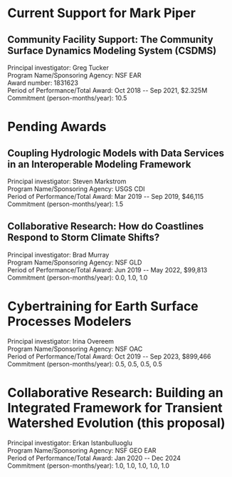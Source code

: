 # Current Support for Mark Piper

## Community Facility Support: The Community Surface Dynamics Modeling System (CSDMS)

Principal investigator: Greg Tucker  
Program Name/Sponsoring Agency: NSF EAR  
Award number: 1831623  
Period of Performance/Total Award: Oct 2018 -- Sep 2021, $2.325M  
Commitment (person-months/year): 10.5  


# Pending Awards

## Coupling Hydrologic Models with Data Services in an Interoperable Modeling Framework

Principal investigator: Steven Markstrom  
Program Name/Sponsoring Agency: USGS CDI  
Period of Performance/Total Award: Mar 2019 -- Sep 2019, $46,115  
Commitment (person-months/year): 1.5  

## Collaborative Research: How do Coastlines Respond to Storm Climate Shifts?

Principal investigator: Brad Murray  
Program Name/Sponsoring Agency: NSF GLD  
Period of Performance/Total Award: Jun 2019 -- May 2022, $99,813  
Commitment (person-months/year): 0.0, 1.0, 1.0  

# Cybertraining for Earth Surface Processes Modelers
Principal investigator: Irina Overeem  
Program Name/Sponsoring Agency: NSF OAC  
Period of Performance/Total Award: Oct 2019 -- Sep 2023, $899,466  
Commitment (person-months/year): 0.5, 0.5, 0.5, 0.5

# Collaborative Research: Building an Integrated Framework for Transient Watershed Evolution (this proposal)
Principal investigator: Erkan Istanbulluoglu  
Program Name/Sponsoring Agency: NSF GEO EAR  
Period of Performance/Total Award: Jan 2020 -- Dec 2024  
Commitment (person-months/year): 1.0, 1.0, 1.0, 1.0, 1.0
